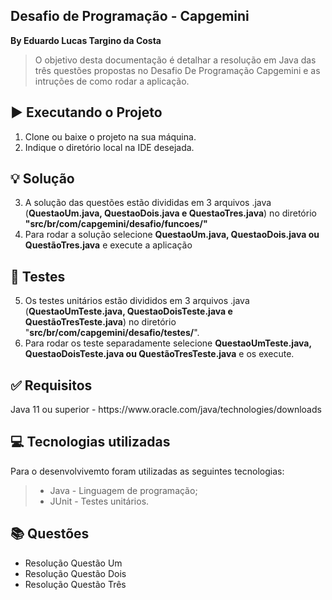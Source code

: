 ## Desafio de Programação - Capgemini

**By Eduardo Lucas Targino da Costa**


> O objetivo desta documentação é detalhar a resolução em Java das três questões propostas no Desafio De Programação Capgemini e as intruções de como rodar a aplicação.

<h2>▶️ Executando o Projeto</h2>

1. Clone ou baixe o projeto na sua máquina.
2. Indique o diretório local na IDE desejada.

<h2>💡 Solução</h2>

3. A solução das questões estão divididas em 3 arquivos .java (**QuestaoUm.java, QuestaoDois.java e QuestaoTres.java**) no diretório **"src/br/com/capgemini/desafio/funcoes/"**
4. Para rodar a solução selecione **QuestaoUm.java, QuestaoDois.java ou QuestãoTres.java** e execute a aplicação

<h2>🔁 Testes</h2>

5. Os testes unitários estão divididos em 3 arquivos .java (**QuestaoUmTeste.java, QuestaoDoisTeste.java e QuestãoTresTeste.java**) no diretório "**src/br/com/capgemini/desafio/testes/**".
6. Para rodar os teste separadamente selecione **QuestaoUmTeste.java, QuestaoDoisTeste.java ou QuestãoTresTeste.java** e os execute.

<h2>✅ Requisitos</h2>
Java 11 ou superior - https://www.oracle.com/java/technologies/downloads


<h2>💻 Tecnologias utilizadas </h2>

Para o desenvolvivemto foram utilizadas as seguintes tecnologias:

>* Java - Linguagem de programação;
>* JUnit - Testes unitários.
<h2>📚 Questões</h2>

* Resolução Questão Um
* Resolução Questão Dois
* Resolução Questão Três
